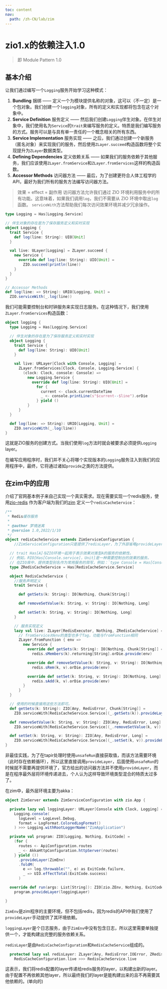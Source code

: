 ```yaml
---
toc: content
nav:
  path: /zh-CN/lab/zim
---
```


# zio1.x的依赖注入1.0

> 即 Module Pattern 1.0

## 基本介绍

让我们通过编写一个`Logging`服务开始学习这种模式：

1. __Bundling__ 捆绑 —— 定义一个为模块提供名称的对象，这可以（不一定）是一个包对象。我们创建一个`logging`对象，所有的定义和实现都将包含在这个对象中。
2. __Service Definition__ 服务定义 —— 然后我们创建`Logging`伴生对象。在伴生对象中，我们使用名为`Service`的`trait`来编写服务的定义。特质是我们编写服务的方式。服务可以是与具有单一责任的一个概念相关的所有东西。
3. __Service Implementation__ 服务实现 —— 之后，我们通过创建一个新服务（匿名对象）来实现我们的服务，然后使用`ZLayer.succeed`构造函数将整个实现提升为`ZLayer`数据类型。
4. __Defining Dependencies__ 定义依赖关系 —— 如果我们的服务依赖于其他服务，我们应该使用`ZLayer.fromService`和`ZLayer.fromServices`这样的构造函数。
5. __Accessor Methods__  访问器方法 —— 最后，为了创建更符合人体工程学的 API，最好为我们所有的服务方法编写访问器方法。


> 效果 = effect = 副作用
访问器方法允许我们通过 ZIO 环境利用服务中的所有功能。这意味着，如果我们调用`log`，我们不需要从 ZIO 环境中取出`log`函数。 `serviceWith`方法帮助我们每次访问效果环境并减少冗余操作。

```scala
type Logging = Has[Logging.Service]

// 伴生对象的存在是为了保存服务定义和实时实现
object Logging {
  trait Service {
    def log(line: String): UIO[Unit]
  }

  val live: ULayer[Logging] = ZLayer.succeed {
    new Service {
      override def log(line: String): UIO[Unit] =
        ZIO.succeed(println(line))
    }
  }
}

// Accessor Methods
def log(line: => String): URIO[Logging, Unit] =
  ZIO.serviceWith(_.log(line))
```

我们可能需要控制台和时钟服务来实现日志服务。在这种情况下，我们使用`ZLayer.fromServices`构造函数：

```scala
object logging {
  type Logging = Has[Logging.Service]

  // 伴生对象的存在是为了保存服务定义和实时实现
  object Logging {
    trait Service {
      def log(line: String): UIO[Unit]
    }

    val live: URLayer[Clock with Console, Logging] =
      ZLayer.fromServices[Clock, Console, Logging.Service] {
        (clock: Clock, console: Console) =>
          new Logging.Service {
            override def log(line: String): UIO[Unit] =
              for {
                current <- clock.currentDateTime
                _ <- console.printLine(s"$current--$line").orDie
              } yield ()
          }
      }
  }

  def log(line: => String): URIO[Logging, Unit] =
    ZIO.serviceWith(_.log(line))
}
```

这就是ZIO服务的创建方式。当我们使用`log`方法时就会被要求必须提供`Logging` layer。

在编写应用程序时，我们并不关心将哪个实现版本的`Logging`服务注入到我们的应用程序中，最终，它将通过诸如`provide`之类的方法提供。

## 在zim中的应用

介绍了官网基本例子来自己实现一个真实需求。现在需要实现一个redis服务，使用[zio-redis](https://github.com/zio/zio-redis)
作为客户端为我们的[zim](https://github.com/bitlap/zim) 定义一个`redisCacheService`：

```scala
/**
 * Redis缓存服务
 *
 * @author 梦境迷离
 * @version 1.0,2022/1/10
 */
object redisCacheService extends ZimServiceConfiguration {
    //ZimServiceConfiguration只是提供了redisLayer，为了外部省略provideLayer，方便使用。

  // trait Has[A]与ZIO环境一起用于表示效果对类型A的服务的依赖性。
  // 例如，RIO[Has[Console.service]，Unit]是一种需要控制台的效果的服务。
  // 在ZIO库中，提供类型别名作为常用服务的简写，例如：`type Console = Has[ConsoleService]`
  type ZRedisCacheService = Has[RedisCacheService.Service]

  object RedisCacheService {
    //服务声明定义
    trait Service {

      def getSets(k: String): IO[Nothing, Chunk[String]]

      def removeSetValue(k: String, v: String): IO[Nothing, Long]

      def setSet(k: String, v: String): IO[Nothing, Long]
    }

    // 服务实现定义
    lazy val live: ZLayer[RedisExecutor, Nothing, ZRedisCacheService] =
      // fromService对env的类型也多个Tag，功能与fromFunction相同
      ZLayer.fromFunction { env =>
        new Service {
          override def getSets(k: String): IO[Nothing, Chunk[String]] =
            redis.sMembers(k).returning[String].orDie.provide(env)

          override def removeSetValue(k: String, v: String): IO[Nothing, Long] =
            redis.sRem(k, v).orDie.provide(env)

          override def setSet(k: String, v: String): IO[Nothing, Long] =
            redis.sAdd(k, v).orDie.provide(env)
        }
      }
  }

  // 使用的时候直接用这些方法即可。
  def getSets(k: String): ZIO[Any, RedisError, Chunk[String]] =
    ZIO.serviceWith[RedisCacheService.Service](_.getSets(k)).provideLayer(redisLayer)

  def removeSetValue(k: String, v: String): ZIO[Any, RedisError, Long] =
    ZIO.serviceWith[RedisCacheService.Service](_.removeSetValue(k, v)).provideLayer(redisLayer)

  def setSet(k: String, v: String): ZIO[Any, RedisError, Long] =
    ZIO.serviceWith[RedisCacheService.Service](_.setSet(k, v)).provideLayer(redisLayer)
}
```

非最佳实践，为了在tapir处理时使用`unsafeRun`直接获取值，而该方法需要环境（此时存在依赖循环），所以这里直接调用`provideLayer`，后面使用`unsafeRun`的时候就不需要再提供环境了，官方给出的访问器方法并不使用`provideLayer`，而是在程序最外层将环境传递进去，个人认为这样导致环境类型混合的特质太过多了。

在zim中，最外层环境主要为akka：
```scala
object ZimServer extends ZimServiceConfiguration with zio.App {

  private lazy val loggingLayer: URLayer[Console with Clock, Logging] =
    Logging.console(
      logLevel = LogLevel.Debug,
      format = LogFormat.ColoredLogFormat()
    ) >>> Logging.withRootLoggerName("ZimApplication")

  private val program: ZIO[Logging, Nothing, ExitCode] =
    (for {
      routes <- ApiConfiguration.routes
      _ <- AkkaHttpConfiguration.httpServer(routes)
    } yield ())
      .provideLayer(ZimEnv) 
      .foldM(
        e => log.throwable("", e) as ExitCode.failure,
        _ => UIO.effectTotal(ExitCode.success)
      )

  override def run(args: List[String]): ZIO[zio.ZEnv, Nothing, ExitCode] =
    program.provideLayer(loggingLayer)

}
```

`ZimEnv`是zim程序的主要环境，但不包括redis，因为redis的API中我们使用了`provideLayer`手动提供了其环境依赖。

`loggingLayer`是个日志服务，由于`ZimEnv`中没有包含日志，所以这里需要单独提供一个，才能构建出完整的服务依赖关系。

`redisLayer`是由`RedisCacheConfiguration`和`RedisCacheService`组成的。

```scala
  protected lazy val redisLayer: ZLayer[Any, RedisError.IOError, ZRedisCacheService] = 
    RedisCacheConfiguration.live >>> RedisCacheService.live
```

这表示，我们将redis配置的layer传递给redis服务的layer，以构建出新的layer。由于配置不再依赖其他layer，所以最终我们的layer是能构建出来的且不再需要其他依赖的。(单向的)
